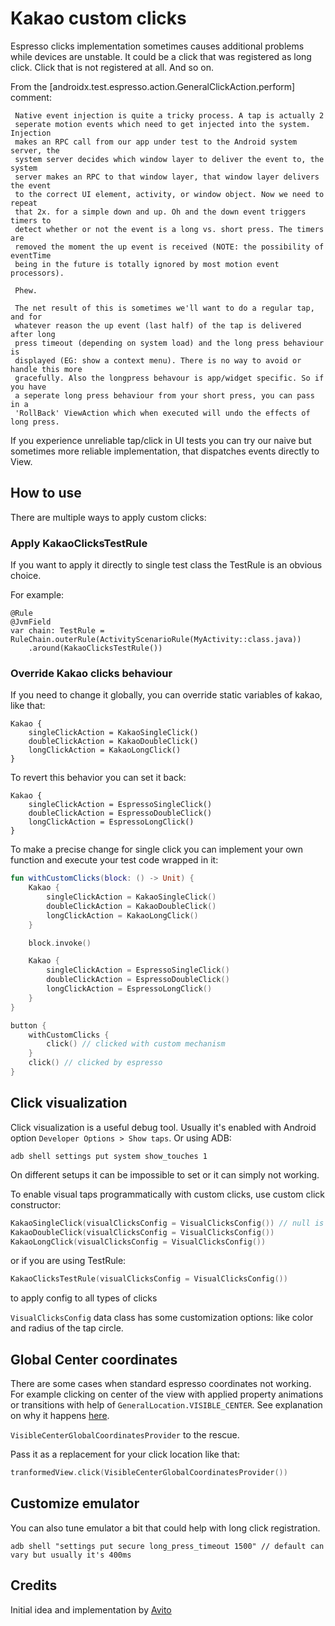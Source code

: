 # Kakao custom clicks

Espresso clicks implementation sometimes causes additional problems while devices are unstable.
It could be a click that was registered as long click. Click that is not registered at all. And so on.

From the [androidx.test.espresso.action.GeneralClickAction.perform] comment:

```
 Native event injection is quite a tricky process. A tap is actually 2
 seperate motion events which need to get injected into the system. Injection
 makes an RPC call from our app under test to the Android system server, the
 system server decides which window layer to deliver the event to, the system
 server makes an RPC to that window layer, that window layer delivers the event
 to the correct UI element, activity, or window object. Now we need to repeat
 that 2x. for a simple down and up. Oh and the down event triggers timers to
 detect whether or not the event is a long vs. short press. The timers are
 removed the moment the up event is received (NOTE: the possibility of eventTime
 being in the future is totally ignored by most motion event processors).

 Phew.

 The net result of this is sometimes we'll want to do a regular tap, and for
 whatever reason the up event (last half) of the tap is delivered after long
 press timeout (depending on system load) and the long press behaviour is
 displayed (EG: show a context menu). There is no way to avoid or handle this more
 gracefully. Also the longpress behavour is app/widget specific. So if you have
 a seperate long press behaviour from your short press, you can pass in a
 'RollBack' ViewAction which when executed will undo the effects of long press.
```

If you experience unreliable tap/click in UI tests you can try our naive but sometimes more reliable implementation, that dispatches events
directly to View.

## How to use

There are multiple ways to apply custom clicks:

### Apply KakaoClicksTestRule

If you want to apply it directly to single test class the TestRule is an obvious choice.

For example:
```
@Rule
@JvmField
var chain: TestRule = RuleChain.outerRule(ActivityScenarioRule(MyActivity::class.java))
    .around(KakaoClicksTestRule())
```

### Override Kakao clicks behaviour

If you need to change it globally, you can override static variables of kakao, like that: 

```
Kakao {
    singleClickAction = KakaoSingleClick()
    doubleClickAction = KakaoDoubleClick()
    longClickAction = KakaoLongClick()
}
```

To revert this behavior you can set it back:

```
Kakao {
    singleClickAction = EspressoSingleClick()
    doubleClickAction = EspressoDoubleClick()
    longClickAction = EspressoLongClick()
}
```

To make a precise change for single click you can implement your own function and execute your test code wrapped in it:

```kotlin
fun withCustomClicks(block: () -> Unit) {
    Kakao {
        singleClickAction = KakaoSingleClick()
        doubleClickAction = KakaoDoubleClick()
        longClickAction = KakaoLongClick()
    }

    block.invoke()

    Kakao {
        singleClickAction = EspressoSingleClick()
        doubleClickAction = EspressoDoubleClick()
        longClickAction = EspressoLongClick()
    }
}

button {
    withCustomClicks {
        click() // clicked with custom mechanism
    }
    click() // clicked by espresso
}
```

## Click visualization

Click visualization is a useful debug tool. Usually it's enabled with Android option `Developer Options > Show taps`. Or using ADB:

```
adb shell settings put system show_touches 1
```

On different setups it can be impossible to set or it can simply not working.

To enable visual taps programmatically with custom clicks, use custom click constructor:

```kotlin
KakaoSingleClick(visualClicksConfig = VisualClicksConfig()) // null is the default argument
KakaoDoubleClick(visualClicksConfig = VisualClicksConfig())
KakaoLongClick(visualClicksConfig = VisualClicksConfig())
```

or if you are using TestRule:

```kotlin
KakaoClicksTestRule(visualClicksConfig = VisualClicksConfig())
```

to apply config to all types of clicks

`VisualClicksConfig` data class has some customization options: like color and radius of the tap circle.

## Global Center coordinates

There are some cases when standard espresso coordinates not working. 
For example clicking on center of the view  with applied property animations or transitions with help of `GeneralLocation.VISIBLE_CENTER`.
See explanation on why it happens [here](https://github.com/avito-tech/avito-android/pull/308).

`VisibleCenterGlobalCoordinatesProvider` to the rescue.

Pass it as a replacement for your click location like that:

```kotlin
tranformedView.click(VisibleCenterGlobalCoordinatesProvider())
```

## Customize emulator

You can also tune emulator a bit that could help with long click registration.

```
adb shell "settings put secure long_press_timeout 1500" // default can vary but usually it's 400ms
```

## Credits

Initial idea and implementation by [Avito](https://github.com/avito-tech/avito-android)
